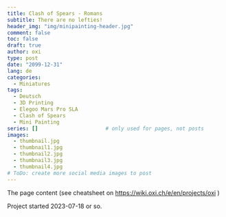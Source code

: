 ```yaml
---
title: Clash of Spears - Romans
subtitle: There are no lefties!
header_img: "img/minipainting-header.jpg"
comment: false
toc: false
draft: true
author: oxi
type: post
date: "2099-12-31"
lang: de
categories:
  - Miniatures
tags:
  - Deutsch
  - 3D Printing
  - Elegoo Mars Pro SLA
  - Clash of Spears
  - Mini Painting
series: []                      # only used for pages, not posts
images:
  - thumbnail.jpg
  - thumbnail1.jpg
  - thumbnail2.jpg
  - thumbnail3.jpg
  - thumbnail4.jpg
# ToDo: create more social media images to post
---
```

The page content (see cheatsheet on https://wiki.oxi.ch/e/en/projects/oxi )

Project started 2023-07-18 or so.
